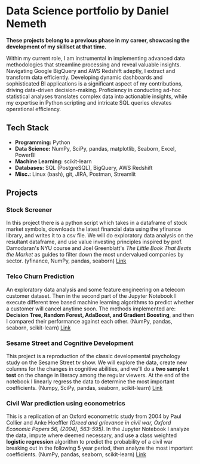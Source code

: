 # Data Science portfolio by Daniel Nemeth

**These projects belong to a previous phase in my career, showcasing the development of my skillset at that time.**

Within my current role, I am instrumental in implementing advanced data methodologies that streamline processing and reveal valuable insights. Navigating Google BigQuery and AWS Redshift adeptly, I extract and transform data efficiently. Developing dynamic dashboards and sophisticated BI applications is a significant aspect of my contributions, driving data-driven decision-making. Proficiency in conducting ad-hoc statistical analyses translates complex data into actionable insights, while my expertise in Python scripting and intricate SQL queries elevates operational efficiency.

## Tech Stack

* **Programming:**      Python
* **Data Science:**     NumPy, SciPy, pandas, matplotlib, Seaborn, Excel, PowerBI
* **Machine Learning:** scikit-learn
* **Databases:**        SQL (PostgreSQL), BigQuery, AWS Redshift
* **Misc.:**            Linux (bash), git, JIRA, Postman, Streamlit

## Projects

### Stock Screener

In this project there is a python script which takes in a dataframe of stock market symbols, downloads the latest financial data using the yfinance library, and writes it to a csv file. We will do exploratory data analysis on the resultant dataframe, and use value investing principles inspired by prof. Damodaran's NYU course and Joel Greenblatt's *The Little Book That Beats the Market* as guides to filter down the most undervalued companies by sector. (yfinance, NumPy, pandas, seaborn) [Link](https://github.com/daninemeth/daninemeth.github.io/tree/main/stock_screener)

### Telco Churn Prediction

An exploratory data analysis and some feature engineering on a telecom customer dataset. Then in the second part of the Jupyter Notebook I execute different tree based machine learning algorithms to predict whether a customer will cancel anytime soon. The methods implemented are: **Decision Tree, Random Forest, AdaBoost, and Gradient Boosting**, and then I compared their performance against each other. (NumPy, pandas, seaborn, scikit-learn) [Link](https://github.com/daninemeth/daninemeth.github.io/tree/main/churn_prediction)

### Sesame Street and Cognitive Development

This project is a reproduction of the classic developmental psychology study on the Sesame Street tv show. We will explore the data, create new columns for the changes in cognitive abilities, and we'll do a **two sample t test** on the change in literacy among the regular viewers. At the end of the notebook I linearly regress the data to determine the most important coefficients. (Numpy, SciPy, pandas, seaborn, scikit-learn) [Link](https://github.com/daninemeth/daninemeth.github.io/tree/main/sesame_street_cognition)

### Civil War prediction using econometrics

This is a replication of an Oxford econometric study from 2004 by Paul Collier and Anke Hoeffler *(Greed and grievance in civil war, Oxford Economic Papers 56, (2004), 563-595)*.  In the Jupyter Notebook I analyze the data, impute where deemed necessary, and use a class weighted **logistic regression** algorithm to predict the probability of a civil war breaking out in the following 5 year period, then analyze the most important coefficients. (NumPy, pandas, seaborn, scikit-learn) [Link](https://github.com/daninemeth/daninemeth.github.io/tree/main/civil_wars)
